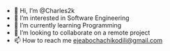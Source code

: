 - 👋 Hi, I’m @Charles2k
- 👀 I’m interested in Software Engineering
- 🌱 I’m currently learning Programming
- 💞️ I’m looking to collaborate on a remote project
- 📫 How to reach me ejeabochachikodili@gmail.com

<!---
Charles2k/Charles2k is a ✨ special ✨ repository because its `README.md` (this file) appears on your GitHub profile.
You can click the Preview link to take a look at your changes.
--->
